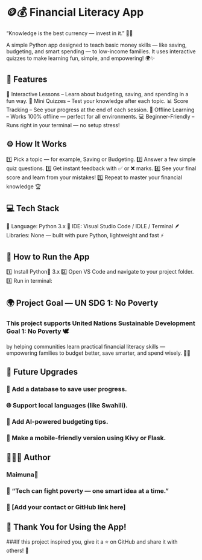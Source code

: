 # 🪙💰 Financial Literacy App

“Knowledge is the best currency — invest in it.” 🧠💵

A simple Python app designed to teach basic money skills — like saving, budgeting, and smart spending — to low-income families.
It uses interactive quizzes to make learning fun, simple, and empowering! 🌍✨

## 🌟 Features

🧠 Interactive Lessons – Learn about budgeting, saving, and spending in a fun way.
💬 Mini Quizzes – Test your knowledge after each topic.
📊 Score Tracking – See your progress at the end of each session.
🔄 Offline Learning – Works 100% offline — perfect for all environments.
💻 Beginner-Friendly – Runs right in your terminal — no setup stress!

## ⚙️ How It Works

1️⃣ Pick a topic — for example, Saving or Budgeting.
2️⃣ Answer a few simple quiz questions.
3️⃣ Get instant feedback with ✅ or ❌ marks.
4️⃣ See your final score and learn from your mistakes!
5️⃣ Repeat to master your financial knowledge 🏆

## 💻 Tech Stack

🐍 Language: Python 3.x
🧰 IDE: Visual Studio Code / IDLE / Terminal
🪶 Libraries: None — built with pure Python, lightweight and fast ⚡

## 🚀 How to Run the App

1️⃣ Install Python🐍 3.x 
2️⃣ Open VS Code and navigate to your project folder.
3️⃣ Run in terminal:


## 🌍 Project Goal — UN SDG 1: No Poverty

### This project supports United Nations Sustainable Development Goal 1: No Poverty 🕊️
by helping communities learn practical financial literacy skills —
empowering families to budget better, save smarter, and spend wisely. 💪🏽

## 🌱 Future Upgrades

### 🚀 Add a database to save user progress.
### 🌐 Support local languages (like Swahili).
### 🧩 Add AI-powered budgeting tips.
### 📱 Make a mobile-friendly version using Kivy or Flask.

## 👩🏽‍💻 Author
### Maimuna🩵
### 💬 “Tech can fight poverty — one smart idea at a time.”
### 📧 [Add your contact or GitHub link here]

## 🎉 Thank You for Using the App!
###If this project inspired you, give it a ⭐ on GitHub and share it with others! 🌟

